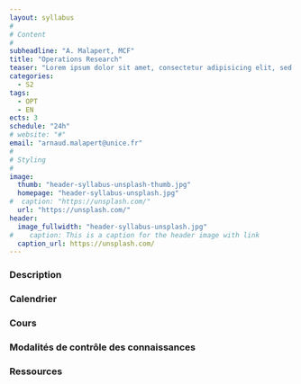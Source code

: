 ```yaml
---
layout: syllabus
#
# Content
#
subheadline: "A. Malapert, MCF"
title: "Operations Research"
teaser: "Lorem ipsum dolor sit amet, consectetur adipisicing elit, sed do eiusmod tempor incididunt ut labore et dolore magna aliqua. Ut enim ad minim veniam, quis nostrud exercitation ullamco laboris nisi ut aliquip ex ea commodo consequat."
categories:
  - S2
tags:
  - OPT
  - EN
ects: 3
schedule: "24h"
# website: "#"
email: "arnaud.malapert@unice.fr"
#
# Styling
#
image:
  thumb: "header-syllabus-unsplash-thumb.jpg"
  homepage: "header-syllabus-unsplash.jpg"
#  caption: "https://unsplash.com/"
  url: "https://unsplash.com/"
header:
  image_fullwidth: "header-syllabus-unsplash.jpg"
#    caption: This is a caption for the header image with link
  caption_url: https://unsplash.com/  
---
```


### Description ###

### Calendrier ###

### Cours ###

### Modalités de contrôle des connaissances ###

### Ressources ###

